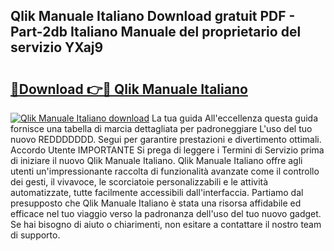 ## Qlik Manuale Italiano Download gratuit PDF - Part-2db Italiano Manuale del proprietario del servizio YXaj9

# <h2><a href="http://dfb3kpm.blite.top/?on=Qlik+Manuale+Italiano">🔗Download 👉🔴 Qlik Manuale Italiano</a></h2>

[![Qlik Manuale Italiano download](https://i.imgur.com/lujVjoI.png)](http://dfb3kpm.blite.top/?on=Qlik+Manuale+Italiano)
La tua guida All'eccellenza questa guida fornisce una tabella di marcia dettagliata per padroneggiare L'uso del tuo nuovo REDDDDDDD. Segui per garantire prestazioni e divertimento ottimali. Accordo Utente IMPORTANTE Si prega di leggere i Termini di Servizio prima di iniziare il nuovo Qlik Manuale Italiano. Qlik Manuale Italiano offre agli utenti un'impressionante raccolta di funzionalità avanzate come il controllo dei gesti, il vivavoce, le scorciatoie personalizzabili e le attività automatizzate, tutte facilmente accessibili dall'interfaccia. Partiamo dal presupposto che Qlik Manuale Italiano è stata una risorsa affidabile ed efficace nel tuo viaggio verso la padronanza dell'uso del tuo nuovo gadget. Se hai bisogno di aiuto o chiarimenti, non esitare a contattare il nostro team di supporto.
